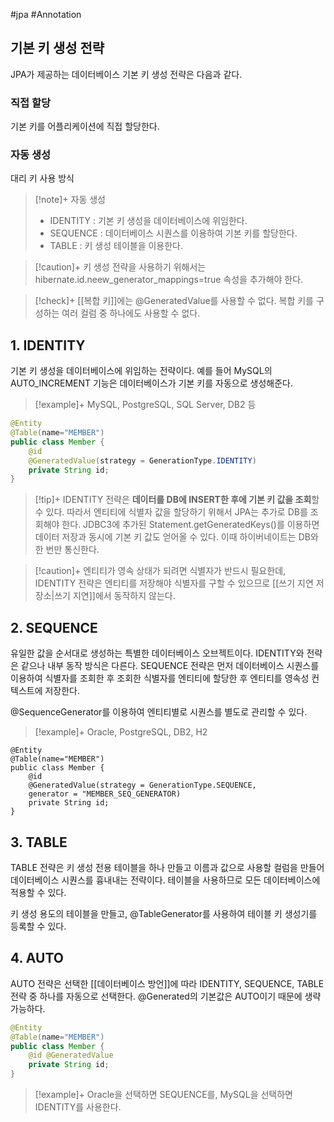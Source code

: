 #jpa #Annotation 

## 기본 키 생성 전략
JPA가 제공하는 데이터베이스 기본 키 생성 전략은 다음과 같다.

### 직접 할당
기본 키를 어플리케이션에 직접 할당한다.

### 자동 생성
대리 키 사용 방식

> [!note]+ 자동 생성
> - IDENTITY : 기본 키 생성을 데이터베이스에 위임한다.
> - SEQUENCE : 데이터베이스 시퀀스를 이용하여 기본 키를 할당한다.
> - TABLE : 키 생성 테이블을 이용한다.
> 
> 

> [!caution]+ 
> 키 생성 전략을 사용하기 위해서는 hibernate.id.neew_generator_mappings=true 속성을 추가해야 한다.

> [!check]+ 
> [[복합 키]]에는 @GeneratedValue를 사용할 수 없다. 복합 키를 구성하는 여러 컬럼 중 하나에도 사용할 수 없다.
## 1. IDENTITY
기본 키 생성을 데이터베이스에 위임하는 전략이다. 예를 들어 MySQL의 AUTO_INCREMENT 기능은 데이터베이스가 기본 키를 자동으로 생성해준다.

> [!example]+ 
> MySQL, PostgreSQL, SQL Server, DB2 등

```java
@Entity
@Table(name="MEMBER")
public class Member {
	@id
	@GeneratedValue(strategy = GenerationType.IDENTITY)
	private String id;
}
```

> [!tip]+ 
> IDENTITY 전략은 **데이터를 DB에 INSERT한 후에 기본 키 값을 조회**할 수 있다. 따라서 엔티티에 식별자 값을 할당하기 위해서 JPA는 추가로 DB를 조회해야 한다. JDBC3에 추가된 Statement.getGeneratedKeys()를 이용하면 데이터 저장과 동시에 기본 키 값도 얻어올 수 있다. 이때 하이버네이트는 DB와 한 번만 통신한다.

> [!caution]+ 
> 엔티티가 영속 상태가 되려면 식별자가 반드시 필요한데, IDENTITY 전략은 엔티티를 저장해야 식별자를 구할 수 있으므로 [[쓰기 지연 저장소|쓰기 지연]]에서 동작하지 않는다.


## 2. SEQUENCE
유일한 값을 순서대로 생성하는 특별한 데이터베이스 오브젝트이다. IDENTITY와 전략은 같으나 내부 동작 방식은 다른다. SEQUENCE 전략은 먼저 데이터베이스 시퀀스를 이용하여 식별자를 조회한 후 조회한 식별자를 엔티티에 할당한 후 엔티티를 영속성 컨텍스트에 저장한다.

@SequenceGenerator를 이용하여 엔티티별로 시퀀스를 별도로 관리할 수 있다.

> [!example]+ 
> Oracle, PostgreSQL, DB2, H2

```
@Entity
@Table(name="MEMBER")
public class Member {
	@id
	@GeneratedValue(strategy = GenerationType.SEQUENCE, 
	generator = "MEMBER_SEQ_GENERATOR)
	private String id;
}
```

## 3. TABLE
TABLE 전략은 키 생성 전용 테이블을 하나 만들고 이름과 값으로 사용할 컬럼을 만들어 데이터베이스 시퀀스를 흉내내는 전략이다. 테이블을 사용하므로 모든 데이터베이스에 적용할 수 있다.

키 생성 용도의 테이블을 만들고, @TableGenerator를 사용하여 테이블 키 생성기를 등록할 수 있다.

## 4. AUTO
AUTO 전략은 선택한 [[데이터베이스 방언]]에 따라 IDENTITY, SEQUENCE, TABLE 전략 중 하나를 자동으로 선택한다. @Generated의 기본값은 AUTO이기 때문에 생략 가능하다.

```java
@Entity
@Table(name="MEMBER")
public class Member {
	@id @GeneratedValue
	private String id;
}
```

> [!example]+ 
> Oracle을 선택하면 SEQUENCE를, MySQL을 선택하면 IDENTITY를 사용한다.